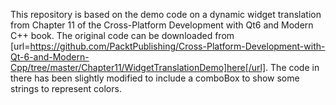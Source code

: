 This repository is based on the demo code on a dynamic widget translation from Chapter 11 of the Cross-Platform Development with Qt6 and Modern C++ book. The original code can be downloaded from [url=https://github.com/PacktPublishing/Cross-Platform-Development-with-Qt-6-and-Modern-Cpp/tree/master/Chapter11/WidgetTranslationDemo]here[/url]. The code in there has been slightly modified to include a comboBox to show some strings to represent colors.
